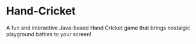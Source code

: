# Hand-Cricket
A fun and interactive Java-based Hand Cricket game that brings nostalgic playground battles to your screen!
